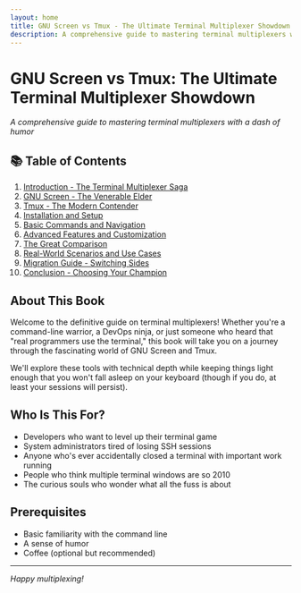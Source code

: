 ```yaml
---
layout: home
title: GNU Screen vs Tmux - The Ultimate Terminal Multiplexer Showdown
description: A comprehensive guide to mastering terminal multiplexers with a dash of humor
---
```


# GNU Screen vs Tmux: The Ultimate Terminal Multiplexer Showdown

*A comprehensive guide to mastering terminal multiplexers with a dash of humor*

## 📚 Table of Contents

1. [Introduction - The Terminal Multiplexer Saga](01-introduction.md)
2. [GNU Screen - The Venerable Elder](02-gnu-screen.md)
3. [Tmux - The Modern Contender](03-tmux.md)
4. [Installation and Setup](04-installation.md)
5. [Basic Commands and Navigation](05-basic-commands.md)
6. [Advanced Features and Customization](06-advanced-features.md)
7. [The Great Comparison](07-comparison.md)
8. [Real-World Scenarios and Use Cases](08-use-cases.md)
9. [Migration Guide - Switching Sides](09-migration.md)
10. [Conclusion - Choosing Your Champion](10-conclusion.md)

## About This Book

Welcome to the definitive guide on terminal multiplexers! Whether you're a command-line warrior, a DevOps ninja, or just someone who heard that "real programmers use the terminal," this book will take you on a journey through the fascinating world of GNU Screen and Tmux.

We'll explore these tools with technical depth while keeping things light enough that you won't fall asleep on your keyboard (though if you do, at least your sessions will persist).

## Who Is This For?

- Developers who want to level up their terminal game
- System administrators tired of losing SSH sessions
- Anyone who's ever accidentally closed a terminal with important work running
- People who think multiple terminal windows are so 2010
- The curious souls who wonder what all the fuss is about

## Prerequisites

- Basic familiarity with the command line
- A sense of humor
- Coffee (optional but recommended)

---

*Happy multiplexing!*